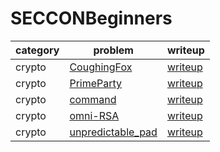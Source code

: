 # SECCONBeginners

category | problem | writeup
--- | --- | ---
crypto | [CoughingFox](crypto/CoughingFox) | [writeup](crypto/CoughingFox/writeup.md)
crypto | [PrimeParty](crypto/PrimeParty) | [writeup](crypto/PrimeParty/writeup.md)
crypto | [command](crypto/command) | [writeup](crypto/command/writeup.md)
crypto | [omni-RSA](crypto/omni-RSA) | [writeup](crypto/omni-RSA/writeup.md)
crypto | [unpredictable_pad](crypto/unpredictable_pad) | [writeup](crypto/unpredictable_pad/writeup.md)

